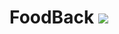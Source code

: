 # FoodBack <img src="https://travis-ci.com/danielgranhao/FoodBack.svg?token=eWC6sp1AzxknhGp2SGNi&branch=master">
